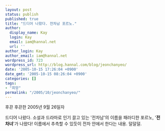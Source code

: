 ```yaml
---
layout: post
status: publish
published: true
title: "드디어 나왔다. 전차남 포르노."
author:
  display_name: Kay
  login: Kay
  email: iam@hannal.net
  url: ''
author_login: Kay
author_email: iam@hannal.net
wordpress_id: 723
wordpress_url: http://blog.hannal.com/blog/jeonchanyeo/
date: '2005-10-15 17:26:04 +0900'
date_gmt: '2005-10-15 08:26:04 +0900'
categories: []
tags:
- "희망"
permalink: "/2005/10/jeonchanyeo/"
---
```

<p class="centerphoto"><a href="http://blog.hannal.com/wp-content/old_uploads/jeonchanyeo.jpg" rel="lightbox"><img src="http://blog.hannal.com/wp-content/old_uploads/jeonchanyeo.jpg" alt="" /></a><br />
후끈 후끈한 2005년 9월 26일자</p>
<p>드디어 나왔다. 소설과 드라마로 인기 끌고 있는 '전차남'의 이름을 패러디한 포르노, '<strong>전차녀</strong>'가 나왔다! 이름에서 추측할 수 있듯이 전차 안에서 한다는 내용. 덜덜덜.</p>
